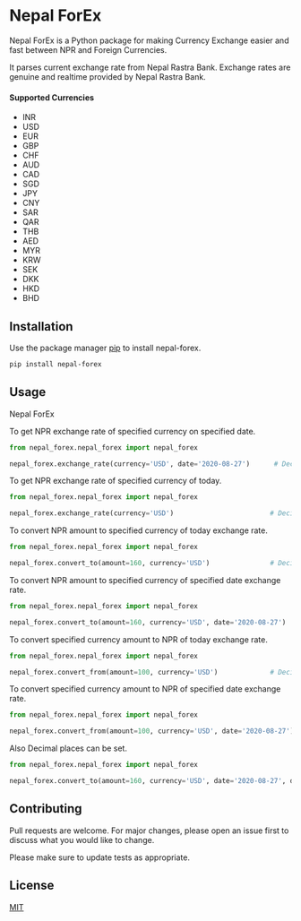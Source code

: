 # Nepal ForEx

Nepal ForEx is a Python package for making Currency Exchange easier and fast between NPR and Foreign Currencies.

It parses current exchange rate from Nepal Rastra Bank.
Exchange rates are genuine and realtime provided by Nepal Rastra Bank.

#### Supported Currencies
* INR
* USD
* EUR
* GBP
* CHF
* AUD
* CAD
* SGD
* JPY
* CNY
* SAR
* QAR
* THB
* AED
* MYR
* KRW
* SEK
* DKK
* HKD
* BHD



## Installation

Use the package manager [pip](https://pip.pypa.io/en/stable/) to install nepal-forex.

```bash
pip install nepal-forex
```

## Usage
Nepal ForEx

To get NPR exchange rate of specified currency on specified date.
```python
from nepal_forex.nepal_forex import nepal_forex

nepal_forex.exchange_rate(currency='USD', date='2020-08-27')      # Decimal('118.58')
```

To get NPR exchange rate of specified currency of today.
```python
from nepal_forex.nepal_forex import nepal_forex

nepal_forex.exchange_rate(currency='USD')                        # Decimal('118.58')
```

To convert NPR amount to specified currency of today exchange rate.
```python
from nepal_forex.nepal_forex import nepal_forex

nepal_forex.convert_to(amount=160, currency='USD')               # Decimal('1.35')
```

To convert NPR amount to specified currency of specified date exchange rate.
```python
from nepal_forex.nepal_forex import nepal_forex

nepal_forex.convert_to(amount=160, currency='USD', date='2020-08-27')            # Decimal('1.35')
```

To convert specified currency amount to NPR of today exchange rate.
```python
from nepal_forex.nepal_forex import nepal_forex

nepal_forex.convert_from(amount=100, currency='USD')             # Decimal('11858.00')
```

To convert specified currency amount to NPR of specified date exchange rate.
```python
from nepal_forex.nepal_forex import nepal_forex

nepal_forex.convert_from(amount=100, currency='USD', date='2020-08-27')      # Decimal('11858.00')
```

Also Decimal places can be set.
```python
from nepal_forex.nepal_forex import nepal_forex

nepal_forex.convert_to(amount=160, currency='USD', date='2020-08-27', decimal_places=4)      # Decimal('1.3582')
```





## Contributing
Pull requests are welcome. For major changes, please open an issue first to discuss what you would like to change.

Please make sure to update tests as appropriate.

## License
[MIT](https://choosealicense.com/licenses/mit/)